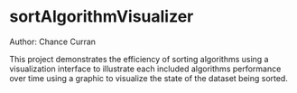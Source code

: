 # sortAlgorithmVisualizer
Author: Chance Curran

This project demonstrates the efficiency of sorting algorithms using a visualization interface to illustrate each included algorithms performance over time using a graphic to visualize the state of the dataset being sorted.

